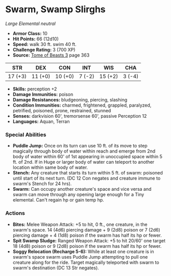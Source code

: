 # Swarm, Swamp Slirghs

*Large* *Elemental* *neutral*

- **Armor Class:** 10
- **Hit Points:** 66 (12d10)
- **Speed:** walk 30 ft. swim 40 ft.
- **Challenge Rating:** 3 (700 XP)
- **Source:** [Tome of Beasts 3](https://koboldpress.com/kpstore/product/tome-of-beasts-3-for-5th-edition/) page 363

| STR | DEX | CON | INT | WIS | CHA |
| --- | --- | --- | --- | --- | --- |
| 17 (+3) | 11 (+0) | 10 (+0) | 7 (-2) | 15 (+2) | 3 (-4) |

- **Skills:** perception +2
- **Damage Immunities:** poison
- **Damage Resistances:** bludgeoning, piercing, slashing
- **Condition Immunities:** charmed, frightened, grappled, paralyzed, petrified, poisoned, prone, restrained, stunned
- **Senses:** darkvision 60', tremorsense 60', passive Perception 12
- **Languages:** Aquan, Terran

### Special Abilities

- **Puddle Jump:** Once on its turn can use 10 ft. of its move to step magically through body of water within reach and emerge from 2nd body of water within 60' of 1st appearing in unoccupied space within 5 ft. of 2nd. If in Huge or larger body of water can teleport to another location within same body of water.
- **Stench:** Any creature that starts its turn within 5 ft. of swarm: poisoned until start of its next turn. (DC 12 Con negates and creature immune to swarm's Stench for 24 hrs).
- **Swarm:** Can occupy another creature's space and vice versa and swarm can move through any opening large enough for a Tiny elemental. Can't regain hp or gain temp hp.

### Actions

- **Bites:** Melee Weapon Attack: +5 to hit, 0 ft., one creature, in the swarm's space. 14 (4d6) piercing damage + 9 (2d8) poison or 7 (2d6) piercing damage + 4 (1d8) poison if the swarm has half its hp or fewer.
- **Spit Swamp Sludge:** Ranged Weapon Attack: +5 to hit 20/60' one target 18 (4d8) poison or 9 (2d8) poison if the swarm has half its hp or fewer.
- **Soggy Relocation (Recharge 5-6):** While at least one creature is in swarm's space swarm uses Puddle Jump attempting to pull one creature along for the ride. Target magically teleported with swarm to swarm's destination (DC 13 Str negates).


